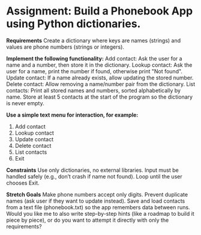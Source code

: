 # Assignment: Build a Phonebook App using Python dictionaries.

**Requirements**
Create a dictionary where keys are names (strings) and values are phone numbers (strings or integers).

**Implement the following functionality:**
Add contact: Ask the user for a name and a number, then store it in the dictionary.
Lookup contact: Ask the user for a name, print the number if found, otherwise print "Not found".
Update contact: If a name already exists, allow updating the stored number.
Delete contact: Allow removing a name/number pair from the dictionary.
List contacts: Print all stored names and numbers, sorted alphabetically by name.
Store at least 5 contacts at the start of the program so the dictionary is never empty.

**Use a simple text menu for interaction, for example:**

1. Add contact
2. Lookup contact
3. Update contact
4. Delete contact
5. List contacts
6. Exit

**Constraints**
Use only dictionaries, no external libraries.
Input must be handled safely (e.g., don’t crash if name not found).
Loop until the user chooses Exit.

**Stretch Goals**
Make phone numbers accept only digits.
Prevent duplicate names (ask user if they want to update instead).
Save and load contacts from a text file (phonebook.txt) so the app remembers data between runs.
Would you like me to also write step-by-step hints (like a roadmap to build it piece by piece), or do you want to attempt it directly with only the requirements?
